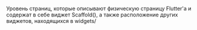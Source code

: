 Уровень страниц, которые описывают физическую страницу Flutter'a и содержат в себе виджет Scaffold(), а также расположение других виджетов, находящихся в widgets/